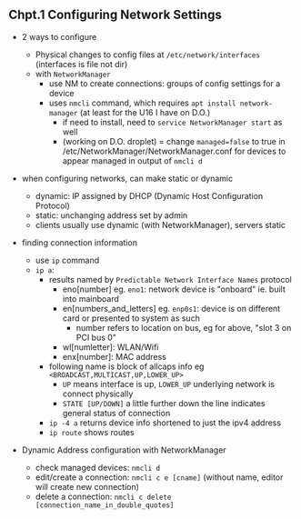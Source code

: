 ## Chpt.1 Configuring Network Settings
- 2 ways to configure
    - Physical changes to config files at `/etc/network/interfaces` (interfaces is file not dir)
    - with `NetworkManager` 
        - use NM to create connections: groups of config settings for a device
        - uses `nmcli` command, which requires `apt install network-manager` (at least for the U16 I have on D.O.)
            - if need to install, need to `service NetworkManager start` as well
            - (working on D.O. droplet) = change `managed=false` to true in /etc/NetworkManager/NetworkManager.conf for devices to appear managed in output of `nmcli d`
- when configuring networks, can make static or dynamic
    - dynamic: IP assigned by DHCP (Dynamic Host Configuration Protocol)
    - static: unchanging address set by admin
    - clients usually use dynamic (with NetworkManager), servers static
- finding connection information
    - use `ip` command
    - `ip a`:
        - results named by `Predictable Network Interface Names` protocol
            - eno[number] eg. `eno1`: network device is "onboard" ie. built into mainboard
            - en[numbers_and_letters] eg. `enp0s1`: device is on different card or presented to system as such
                 - number refers to location on bus, eg for above, "slot 3 on PCI bus 0"
            - wl[numletter]: WLAN/Wifi
            - enx[number]: MAC address
        - following name is block of allcaps info eg `<BROADCAST,MULTICAST,UP,LOWER_UP>`
            - `UP` means interface is up, `LOWER_UP` underlying network is connect physically
            - `STATE [UP/DOWN]` a little further down the line indicates general status of connection
        - `ip -4 a` returns device info shortened to just the ipv4 address
        - `ip route` shows routes

- Dynamic Address configuration with NetworkManager
    - check managed devices: `nmcli d`
    - edit/create a connection: `nmcli c e [cname]` (without name, editor will create new connection)
    - delete a connection: `nmcli c delete [connection_name_in_double_quotes]`